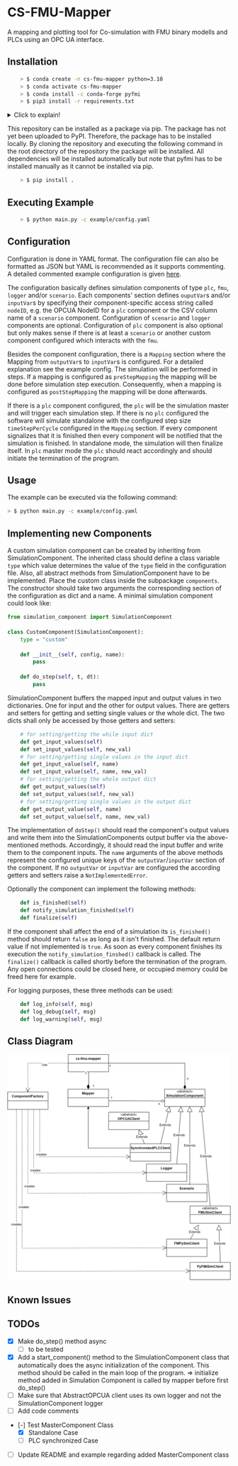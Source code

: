 # CS-FMU-Mapper
A mapping and plotting tool for Co-simulation with FMU binary modells and PLCs using an OPC UA interface.
## Installation

```bash
    > $ conda create -n cs-fmu-mapper python=3.10
    > $ conda activate cs-fmu-mapper
    > $ conda install -c conda-forge pyfmi
    > $ pip3 install -r requirements.txt
```
<details>
    <summary>Click to explain!</summary>
    
    - creates a new conda environment named cs-fmu-mapper with Python version 3.10; both -n, --name will be accepted
    - activates the cs-fmu-mapper conda environment, making it the current working environment
    - installs the pyfmi package from the conda-forge channel into the currently active conda environment
    - uses pip to install the Python packages listed in the requirements.txt file into the currently active conda environment

read the documentation of [PyFMI](https://jmodelica.org/pyfmi/).
</details>

This repository can be installed as a package via pip. The package has not yet been uploaded to PyPI. Therefore, the package has to be installed locally. By cloning the repository and executing the following command in the root directory of the repository the package will be installed. All dependencies will be installed automatically but note that pyfmi has to be installed manually as it cannot be installed via pip.

```bash
    > $ pip install .
```

## Executing Example

```bash
    > $ python main.py -c example/config.yaml
```

## Configuration

Configuration is done in YAML format. The configuration file can also be formatted as JSON but YAML is recommended as it supports commenting. A detailed commented example configuration is given [here](example/config.yaml).

The configuration basically defines simulation components of type `plc`, `fmu`, `logger` and/or `scenario`. Each components' section defines `ouputVar`s and/or `inputVar`s by specifying their component-specific access string called `nodeID`, e.g. the OPCUA NodeID for a `plc` component or the CSV column name of a `scenario` component. Configuration of `scenario` and `logger` components are optional. Configuration of `plc` component is also optional but only makes sense if there is at least a `scenario` or another custom component configured which interacts with the `fmu`.

Besides the component configuration, there is a `Mapping` section where the Mapping from `outputVar`s to `inputVar`s is configured. For a detailed explanation see the example config. The simulation will be performed in steps. If a mapping is configured as `preStepMapping` the mapping will be done before simulation step execution. Consequently, when a mapping is configured as `postStepMapping` the mapping will be done afterwards.

If there is a `plc` component configured, the `plc` will be the simulation master and will trigger each simulation step. If there is no `plc` configured the software will simulate standalone with the configured step size `timeStepPerCycle` configured in the `Mapping` section. If every component signalizes that it is finished then every component will be notified that the simulation is finished. In standalone mode, the simulation will then finalize itself. In `plc` master mode the `plc` should react accordingly and should initiate the termination of the program.

## Usage

The example can be executed via the following command:

```bash
> $ python main.py -c example/config.yaml
```

## Implementing new Components

A custom simulation component can be created by inheriting from SimulationComponent. The inherited class should define a class variable `type` which value determines the value of the `type` field in the configuration file. Also, all abstract methods from SimulationComponent have to be implemented. Place the custom class inside the subpackage `components`. The constructor should take two arguments the corresponding section of the configuration as dict and a name. A minimal simulation component could look like:

```python
from simulation_component import SimulationComponent

class CustomComponent(SimulationComponent):
    type = "custom"

    def __init__(self, config, name):
        pass

    def do_step(self, t, dt):
        pass

```

SimulationComponent buffers the mapped input and output values in two dictionaries. One for input and the other for output values. There are getters and setters for getting and setting single values or the whole dict. The two dicts shall only be accessed by those getters and setters:

```python
    # for setting/getting the while input dict
    def get_input_values(self)
    def set_input_values(self, new_val)
    # for setting/getting single values in the input dict
    def get_input_value(self, name)
    def set_input_value(self, name, new_val)
    # for setting/getting the whole output dict
    def get_output_values(self)
    def set_output_values(self, new_val)
    # for setting/getting single values in the output dict
    def get_output_value(self, name)
    def set_output_value(self, name, new_val)

```

The implementation of `doStep()` should read the component's output values and write them into the SimulationComponents output buffer via the above-mentioned methods. Accordingly, it should read the input buffer and write them to the component inputs. The `name` arguments of the above methods represent the configured unique keys of the `outputVar`/`inputVar` section of the component. If no `outputVar` or `inputVar` are configured the according getters and setters raise a `NotImplementedError`.

Optionally the component can implement the following methods:

```python
    def is_finished(self)
    def notify_simulation_finished(self)
    def finalize(self)
```

If the component shall affect the end of a simulation its `is_finished()` method should return `false` as long as it isn't finished. The default return value if not implemented is `true`. As soon as every component finishes its execution the `notify_simulation_finshed()` callback is called. The `finalize()` callback is called shortly before the termination of the program. Any open connections could be closed here, or occupied memory could be freed here for example.

For logging purposes, these three methods can be used:

```python
    def log_info(self, msg)
    def log_debug(self, msg)
    def log_warning(self, msg)
```
## Class Diagram

![Class Diagram](img/class_diagram_cs_mapper.jpg)


## Known Issues

## TODOs

- [x] Make do_step() method async 
  - [ ] to be tested
- [x] Add a start_component() method to the SimulationComponent class that automatically does the async initialization of the component. This method should be called in the main loop of the program.
    => initialize method added in Simulation Component is called by mapper before first do_step() 
- [ ] Make sure that AbstractOPCUA client uses its own logger and not the SimulationComponent logger
- [ ] Add code comments
- [-] Test MasterComponent Class
  - [x] Standalone Case
  - [ ] PLC synchronized Case 
- [ ] Update README and example regarding added MasterComponent class 